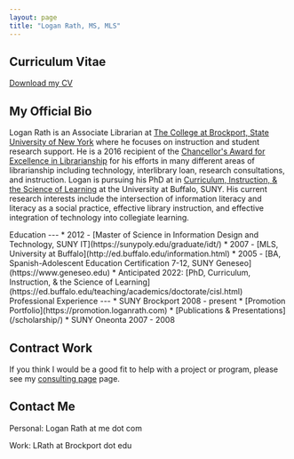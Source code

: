 ```yaml
---
layout: page
title: "Logan Rath, MS, MLS"
---
```



Curriculum Vitae
---
[<i class="fas fa-file-pdf fa-2x pr-2 ml-3"></i>Download my CV](/rath_cv_web.pdf)


My Official Bio
---
Logan Rath is an Associate Librarian at [The College at Brockport, State University of New York](https://brockport.edu/library) where he focuses on instruction and student research support. He is a 2016 recipient of the [Chancellor's Award for Excellence in Librarianship](https://www.suny.edu/impact/education/faculty/chancellorsawards/) for his efforts in many different areas of librarianship including technology, interlibrary loan, research consultations, and instruction. Logan is pursuing his PhD at in [Curriculum, Instruction, &amp; the Science of Learning](https://ed.buffalo.edu/teaching/academics/doctorate/cisl.html) at  the University at Buffalo, SUNY. His current research interests include the intersection of information literacy and literacy as a social practice, effective library instruction, and effective integration of technology into collegiate learning.

<div class="row">
<div class="col-sm-8" markdown="1">
Education
---
* 2012 - [Master of Science in Information Design and Technology, SUNY IT](https://sunypoly.edu/graduate/idt/)
* 2007 - [MLS, University at Buffalo](http://ed.buffalo.edu/information.html)
* 2005 - [BA, Spanish-Adolescent Education Certification 7-12, SUNY Geneseo](https://www.geneseo.edu)
* Anticipated 2022: [PhD, Curriculum, Instruction, &amp; the Science of Learning](https://ed.buffalo.edu/teaching/academics/doctorate/cisl.html)
</div>
<div class="col-sm-4" markdown="1">
Professional Experience
---
* SUNY Brockport 2008 - present
  * [Promotion Portfolio](https://promotion.loganrath.com)
  * [Publications &amp; Presentations](/scholarship/)
* SUNY Oneonta 2007 - 2008
</div></div>

Contract Work
---
If you think I would be a good fit to help with a project or program, please see my [consulting page](/consulting/) page.


Contact Me
---
Personal: Logan Rath at me dot com

Work: LRath at Brockport dot edu
